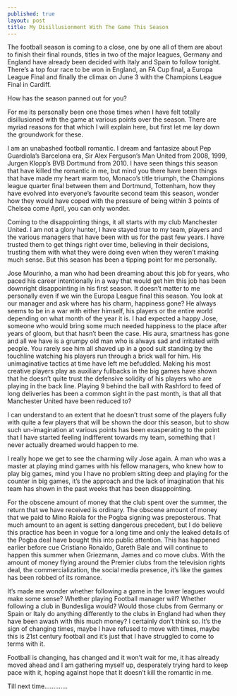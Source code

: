 ```yaml
---
published: true
layout: post
title: My Disillusionment With The Game This Season
---
```

The football season is coming to a close, one by one all of them are about to finish their final rounds, titles in two of the major leagues, Germany and England have already been decided with Italy and Spain to follow tonight. There’s a top four race to be won in England, an FA Cup final, a Europa League Final and finally the climax on June 3 with the Champions League Final in Cardiff.

How has the season panned out for you? 

For me its personally been one those times when I have felt totally disillusioned with the game at various points over the season. There are myriad reasons for that which I will explain here, but first let me lay down the groundwork for these.

I am an unabashed football romantic. I dream and fantasize about Pep Guardiola’s Barcelona era, Sir Alex Ferguson’s Man United from 2008, 1999, Jurgen Klopp’s BVB Dortmund from 2010. I have seen things this season that have killed the romantic in me, but mind you there have been things that have made my heart warm too, Monaco’s title triumph, the Champions league quarter final between them and Dortmund, Tottenham, how they have evolved into everyone’s favourite second team this season, wonder how they would have coped with the pressure of being within 3 points of Chelsea come April, you can only wonder.

Coming to the disappointing things, it all starts with my club Manchester United. I am not a glory hunter, I have stayed true to my team, players and the various managers that have been with us for the past few years. I have trusted them to get things right over time, believing in their decisions, trusting them with what they were doing even when they weren’t making much sense. But this season has been a tipping point for me personally.

Jose Mourinho, a man who had been dreaming about this job for years, who paced his career intentionally in a way that would get him this job has been downright disappointing in his first season. It doesn’t matter to me personally even if we win the Europa League final this season. You look at our manager and ask where has his charm, happiness gone? He always seems to be in a war with either himself, his players or the entire world depending on what month of the year it is. I had expected a happy Jose, someone who would bring some much needed happiness to the place after years of gloom, but that hasn’t been the case. His aura, smartness has gone and all we have is a grumpy old man who is always sad and irritated with people. You rarely see him all shaved up in a good suit standing by the touchline watching his players run through a brick wall for him. His unimaginative tactics at time have left me befuddled. Making his most creative players play as auxiliary fullbacks in the big games have shown that he doesn’t quite trust the defensive solidity of his players who are playing in the back line. Playing 9 behind the ball with Rashford to feed of long deliveries has been a common sight in the past month, is that all that Manchester United have been reduced to? 

I can understand to an extent that he doesn’t trust some of the players fully with quite a few players that will be shown the door this season, but to show such un-imagination at various points has been exasperating to the point that I have started feeling indifferent towards my team, something that I never actually dreamed would happen to me. 

I really hope we get to see the charming wily Jose again. A man who was a master at playing mind games with his fellow managers, who knew how to play big games, mind you I have no problem sitting deep and playing for the counter in big games, it’s the approach and the lack of imagination that his team has shown in the past weeks that has been disappointing.

For the obscene amount of money that the club spent over the summer, the return that we have received is ordinary. The obscene amount of money that we paid to Mino Raiola for the Pogba signing was preposterous. That much amount to an agent is setting dangerous precedent, but I do believe this practice has been in vogue for a long time and only the leaked details of the Pogba deal have bought this into public attention. This has happened earlier before cue Cristiano Ronaldo, Gareth Bale and will continue to happen this summer when Griezmann, James and co move clubs. With the amount of money flying around the Premier clubs from the television rights deal, the commercialization, the social media presence, it’s like the games has been robbed of its romance. 

It’s made me wonder whether following a game in the lower leagues would make some sense? Whether playing Football manager will? Whether following a club in Bundesliga would? Would those clubs from Germany or Spain or Italy do anything differently to the clubs in England had when they have been awash with this much money? I certainly don’t think so. It’s the sign of changing times, maybe I have refused to move with times, maybe this is 21st century football and it’s just that I have struggled to come to terms with it. 

Football is changing, has changed and it won’t wait for me, it has already moved ahead and I am gathering myself up, desperately trying hard to keep pace with it, hoping against hope that It doesn’t kill the romantic in me.

Till next time………….
